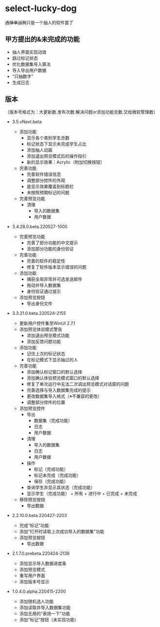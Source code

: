 # **select-lucky-dog**
~~选择幸运狗~~只是一个抽人的软件罢了
## 甲方提出的&未完成的功能
+ 抽人界面实现动效
+ 跳过标记状态
+ 优化数据集导入算法
+ 导入导出用户数据
+ “只抽数字”
+ 生成日志
## 版本
（版本号格式为：大更新数.发布次数.解决问题or添加功能总数.交给微软管理数）
+ 3.5.vNext.beta
  + 添加功能
    + 显示各个类别学生总数
	+ 标记状态下显示未完成学生占比
	+ 添加抽人动画
	+ 添加退出预览模式后的操作指引
	+ 新的显示效果：Acrylic（附加切换按钮）
  + 完善功能
    + 完善软件错误信息
	+ 调整部分控件的外观
	+ 是显示效果覆盖到标题栏
	+ 未按照预期标记的问题
  + 完善预览功能
    + 清理
      + 导入的数据集
      + 用户数据
+ 3.4.28.0.beta.220527-1000
  + 完善预览功能
    + 完善了部分功能的中文提示
	+ 添加部分功能的身份验证
  + 完善功能
    + 完善的软件的稳定性
	+ 修复了软件版本显示错误的问题
  + 添加功能
    + 捕获全局异常并可选发送邮件
	+ 拖动并导入数据集
	+ 身份验证通过提示
  + 添加预览按钮
    + 导出身份文件

+ 3.3.21.0.beta.220524-2155
  + 更新用户控件集至WinUI 2.7.1
  + 添加预览体验模式警告
    + 添加退出预览模式功能
    + 添加反馈问题功能
  + 添加功能
    + 记住上次的标记状态
    + 在标记模式下显示抽过的人
  + 完善功能
    + 添加确认标记窗口的默认选择
    + 添加确认体验预览模式窗口的默认选择 
    + 修复了单次运行中无法二次调出预览模式对话窗的问题
    + 完善选择与导入数据集完成的提示
    + 更改数据集导入格式（※不兼容的更改）
    + 调整部分控件的位置
  + 添加预览控件
    + 导出
      + 数据集（完成功能）
      + 日志
      + 用户数据
    + 清理
      + 导入的数据集
      + 日志
      + 用户数据
    + 操作
      + 标记（完成功能）
	  + 标记未完成（完成功能）
	  + 保存（完成功能）
    + 查询学生并显示其状态（完成功能）
    + 显示学生（完成功能）
           + 所有
            +  进行中
            +  已完成
            +  未完成
  + 移除预览按钮
    + 导出数据
+ 2.2.10.0.beta.220427-2203
  + 完成“标记”功能
  + 添加“打开时读取上次成功导入的数据集”功能
  + 添加预览按钮
    + 导出数据
+ 2.1.7.0.prebeta.220424-2138
  + 添加显示导入数据进度条
  + 添加预览模式
  + 重写用户界面
  + 添加版本号显示
+ 1.0.4.0.alpha.220415-2200
  + 添加随机选人功能
  + 添加读取并导入数据集功能
  + 添加无用的“表扬一下”功能
  + 添加“标记”按钮（未实现功能）